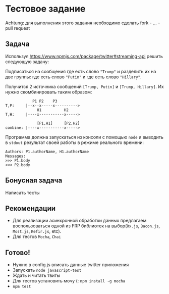 # Тестовое задание

Achtung: для выполнения этого задания необходимо сделать fork - ... - pull request

## Задача

Используя https://www.npmjs.com/package/twitter#streaming-api решить следующую задачу:

Подписаться на сообщения где есть слово `"Trump"` и разделить их на две группы: где есть слово `"Putin"` и где есть слово `"Hillary"`.

Получится 2 источника сообщений `[Trump, Putin]` и `[Trump, Hillary]`. Их нужно скомбинировать таким образом:

```
            P1 P2    P3
T,P:     |--x--x-----x---------->
              H1          H2
T,H:     |----x-----------x----->

              [P1,H1]     [P2,H2]
combine: |----x-----------x----->
```

Программа должна запускаться из консоли с помощью `node` и выводить в `stdout` результат своей работы в режиме реального времени:

```
Authors: P1.authorName, H1.authorName
Messages:
>>> P1.body
<<< P2.body
```


## Бонусная задача

Написать тесты


## Рекомендации

- Для реализации асинхронной обработки данных предлагаем воспользоваться одной из FRP библиотек на выбор(`Rx.js`, `Bacon.js`, `Most.js`, `Kefir.js`, etc).
- Для тестов `Mocha`, `Chai`


## Готово!

- Нужно в config.js вписать данные twitter приложения
- Запускать `node javascript-test`
- Ждать и читать твиты
- Для тестов установить мочу (: `npm install -g mocha`
- `npm test`

